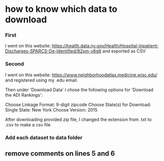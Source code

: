# how to know which data to download

### First

I went on this website: https://health.data.ny.gov/Health/Hospital-Inpatient-Discharges-SPARCS-De-Identified/82xm-y6g8 and exported as CSV

### Second

I went on this website: https://www.neighborhoodatlas.medicine.wisc.edu/ and registered using my .edu email.

Then under 'Download Data' I chose the following options for 'Download the ADI Rankings':

Choose Linkage Format: 9-digit zipcode
Choose State(s) for Download: Single State: New York
Choose Version: 2015

After downloading provided zip file, I changed the extension from .txt to .csv to make a csv file

### Add each dataset to data folder

## remove comments on lines 5 and 6